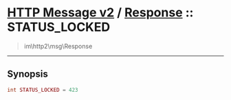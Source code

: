 # [HTTP Message v2](http2.md) / [Response](http2-Response.md) :: STATUS_LOCKED
 > im\http2\msg\Response
____

## Synopsis
```php
int STATUS_LOCKED = 423
```
